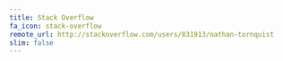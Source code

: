 ```yaml
---
title: Stack Overflow
fa_icon: stack-overflow
remote_url: http://stackoverflow.com/users/831913/nathan-tornquist
slim: false
---
```

